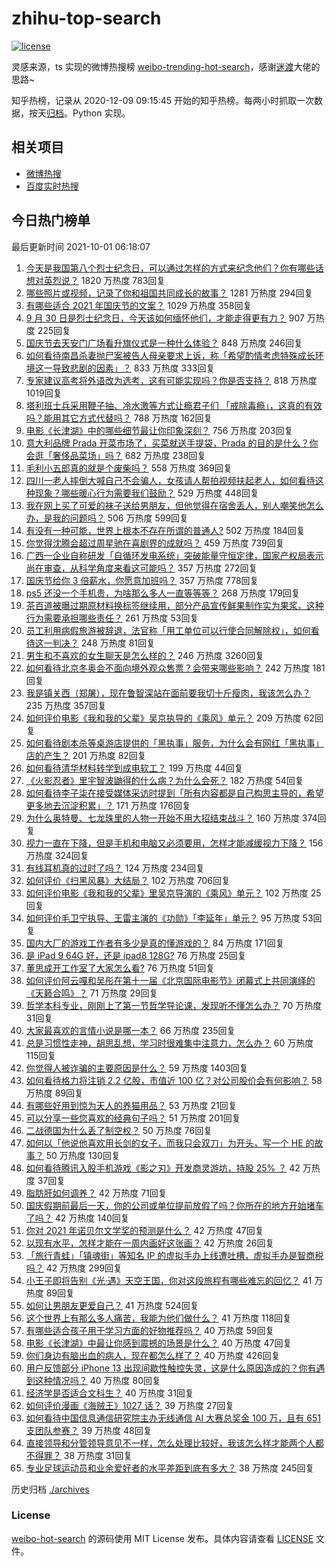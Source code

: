 # zhihu-top-search

[![license](https://img.shields.io/github/license/Arrackisarookie/zhihu-top-search)](https://github.com/Arrackisarookie/zhihu-top-search/blob/master/LICENSE)

灵感来源，ts 实现的微博热搜榜 [weibo-trending-hot-search](https://github.com/justjavac/weibo-trending-hot-search)，感谢[迷渡](https://github.com/justjavac)大佬的思路~

知乎热榜，记录从 2020-12-09 09:15:45 开始的知乎热榜。每两小时抓取一次数据，按天[归档](./archives)。Python 实现。

## 相关项目
+ [微博热搜](https://github.com/Arrackisarookie/weibo-hot-search)
+ [百度实时热搜](https://github.com/Arrackisarookie/baidu-hot-search)

## 今日热门榜单

<!-- Rank Begin -->

最后更新时间 2021-10-01 06:18:07

1. [今天是我国第八个烈士纪念日，可以通过怎样的方式来纪念他们？你有哪些话想对英烈说？](https://www.zhihu.com/question/489687295) 1820 万热度 783回复
1. [哪些照片或视频，记录了你和祖国共同成长的故事？](https://www.zhihu.com/question/489322223) 1281 万热度 294回复
1. [有哪些适合 2021 年国庆节的文案？](https://www.zhihu.com/question/488148060) 1029 万热度 358回复
1. [9 月 30 日是烈士纪念日，今天该如何缅怀他们，才能走得更有力？](https://www.zhihu.com/question/489785273) 907 万热度 225回复
1. [国庆节去天安门广场看升旗仪式是一种什么体验？](https://www.zhihu.com/question/485008530) 848 万热度 246回复
1. [如何看待南昌杀妻抛尸案被告人母亲要求上诉，称「希望酌情考虑特殊成长环境这一导致悲剧的因素」？](https://www.zhihu.com/question/489737108) 833 万热度 333回复
1. [专家建议高考将外语改为选考，这有可能实现吗？你是否支持？](https://www.zhihu.com/question/489879538) 818 万热度 1019回复
1. [塔利班士兵采用鞭子抽、冷水激等方式让瘾君子们 「戒除毒瘾」，这真的有效吗？能用其它方式代替吗？](https://www.zhihu.com/question/486968034) 788 万热度 162回复
1. [电影《长津湖》中的哪些细节最让你印象深刻？](https://www.zhihu.com/question/488769477) 756 万热度 203回复
1. [意大利品牌 Prada 开菜市场了，买菜就送手提袋，Prada 的目的是什么？你会逛「奢侈品菜场」吗？](https://www.zhihu.com/question/489581511) 682 万热度 238回复
1. [毛利小五郎真的就是个废柴吗？](https://www.zhihu.com/question/42032895) 558 万热度 369回复
1. [四川一老人摔倒大喊自己不会骗人，女孩请人帮拍视频扶起老人，如何看待这种现象？哪些暖心行为需要我们鼓励？](https://www.zhihu.com/question/489928397) 529 万热度 448回复
1. [我在网上买了可爱的袜子送给男朋友，但他觉得在宿舍丢人，别人嘲笑他怎么办，是我的问题吗？](https://www.zhihu.com/question/488483326) 506 万热度 599回复
1. [有没有一种可能，世界上根本不存在所谓的普通人?](https://www.zhihu.com/question/489491939) 502 万热度 184回复
1. [你觉得沈腾会超过周星驰在喜剧界的成就吗？](https://www.zhihu.com/question/287348181) 459 万热度 739回复
1. [广西一企业自称研发「自循环发电系统」突破能量守恒定律，国家产权局表示尚在审查，从科学角度来看这可能吗？](https://www.zhihu.com/question/489625867) 357 万热度 272回复
1. [国庆节给你 3 倍薪水，你愿意加班吗？](https://www.zhihu.com/question/489790299) 357 万热度 778回复
1. [ps5 还没一个手机贵，为啥那么多人一直等等等？](https://www.zhihu.com/question/489101451) 268 万热度 179回复
1. [茶百道被曝过期原材料换标签继续用，部分产品宣传鲜果制作实为果浆，这种行为需要承担哪些责任？](https://www.zhihu.com/question/489986309) 261 万热度 53回复
1. [员工利用病假旅游被辞退，法官称「用工单位可以行使合同解除权」，如何看待这一判决？](https://www.zhihu.com/question/489627268) 248 万热度 81回复
1. [男生和不喜欢的女生聊天是怎么样的？](https://www.zhihu.com/question/318572657) 246 万热度 3260回复
1. [如何看待北京冬奥会不面向境外观众售票？会带来哪些影响？](https://www.zhihu.com/question/489871445) 242 万热度 181回复
1. [我是镇关西（郑屠），现在鲁智深站在面前要我切十斤瘦肉，我该怎么办？](https://www.zhihu.com/question/439475315) 235 万热度 357回复
1. [如何评价电影《我和我的父辈》吴京执导的《乘风》单元？](https://www.zhihu.com/question/485922175) 209 万热度 62回复
1. [如何看待剧本杀等桌游店提供的「黑执事」服务，为什么会有网红「黑执事」店的产生？](https://www.zhihu.com/question/489309628) 201 万热度 82回复
1. [如何看待清华材料转学到成电软工？](https://www.zhihu.com/question/488158445) 199 万热度 44回复
1. [《火影忍者》里宇智波鼬得的什么病？为什么会死？](https://www.zhihu.com/question/39195307) 182 万热度 54回复
1. [如何看待李子柒在接受媒体采访时提到「所有内容都是自己构思主导的，希望更多地去沉淀积累」？](https://www.zhihu.com/question/489647744) 171 万热度 176回复
1. [为什么奥特曼、七龙珠里的人物一开始不用大招结束战斗？](https://www.zhihu.com/question/36837429) 160 万热度 374回复
1. [视力一直在下降，但是手机和电脑又必须要用，怎样才能减缓视力下降？](https://www.zhihu.com/question/29378502) 156 万热度 324回复
1. [有线耳机真的过时了吗？](https://www.zhihu.com/question/471036157) 124 万热度 234回复
1. [如何评价《扫黑风暴》大结局？](https://www.zhihu.com/question/481600735) 102 万热度 706回复
1. [如何评价电影《我和我的父辈》里吴京导演的《乘风》单元？](https://www.zhihu.com/question/489388221) 102 万热度 25回复
1. [如何评价毛卫宁执导、王雷主演的《功勋》「李延年」单元？](https://www.zhihu.com/question/489157069) 95 万热度 53回复
1. [国内大厂的游戏工作者有多少是真的懂游戏的？](https://www.zhihu.com/question/480072576) 84 万热度 171回复
1. [是 iPad 9 64G 好，还是 ipad8 128G?](https://www.zhihu.com/question/486925140) 76 万热度 25回复
1. [董思成开工作室了大家怎么看?](https://www.zhihu.com/question/489948070) 76 万热度 51回复
1. [如何评价阿云嘎和吴彤在第十一届《北京国际电影节》闭幕式上共同演绎的《天籁合鸣》？](https://www.zhihu.com/question/489816385) 71 万热度 29回复
1. [哲学本科专业，刚刚上了第一节哲学导论课，发现听不懂怎么办？](https://www.zhihu.com/question/489294128) 70 万热度 31回复
1. [大家最喜欢的言情小说是哪一本？](https://www.zhihu.com/question/382894147) 66 万热度 235回复
1. [总是习惯性走神，胡思乱想，学习时很难集中注意力，怎么办？](https://www.zhihu.com/question/33407382) 60 万热度 115回复
1. [你觉得人被诈骗的主要原因是什么？](https://www.zhihu.com/question/480464969) 59 万热度 1403回复
1. [如何看待格力将注销 2.2 亿股，市值近 100 亿？对公司股价会有何影响？](https://www.zhihu.com/question/489630833) 58 万热度 89回复
1. [有哪些好用到惊为天人的养猫用品？](https://www.zhihu.com/question/479299096) 53 万热度 21回复
1. [可以分享一些您喜欢的经典句子吗？](https://www.zhihu.com/question/479323778) 51 万热度 201回复
1. [二战德国为什么丢了制空权？](https://www.zhihu.com/question/373586694) 50 万热度 76回复
1. [如何以「他说他喜欢用长剑的女子，而我只会双刀」为开头，写一个 HE 的故事？](https://www.zhihu.com/question/472496087) 50 万热度 130回复
1. [如何看待腾讯入股手机游戏《影之刃》开发商灵游坊，持股 25% ？](https://www.zhihu.com/question/489859299) 42 万热度 37回复
1. [脂肪肝如何调养？](https://www.zhihu.com/question/20173125) 42 万热度 71回复
1. [国庆假期前最后一天，你的公司或单位提前放假了吗？你所在的地方开始堵车了吗？](https://www.zhihu.com/question/489948912) 42 万热度 140回复
1. [你对 2021 年诺贝尔文学奖的预测是什么？](https://www.zhihu.com/question/466889140) 42 万热度 47回复
1. [以现有水平，怎样才能在一周内画好这张画？](https://www.zhihu.com/question/489221349) 42 万热度 26回复
1. [「旅行青蛙」「镇魂街」等知名 IP 的虚拟手办上线遭吐槽，虚拟手办是智商税吗？](https://www.zhihu.com/question/489699128) 42 万热度 299回复
1. [小王子即将告别《光·遇》天空王国，你对这段旅程有哪些难忘的回忆？](https://www.zhihu.com/question/489791185) 41 万热度 89回复
1. [如何让男朋友更爱自己？](https://www.zhihu.com/question/21367156) 41 万热度 524回复
1. [这个世界上有那么多人痛苦，我能为他们做什么？](https://www.zhihu.com/question/475839376) 41 万热度 118回复
1. [有哪些适合孩子用于学习方面的好物推荐吗？](https://www.zhihu.com/question/489749574) 40 万热度 59回复
1. [电影《长津湖》中最让你感到震撼的场景是什么？](https://www.zhihu.com/question/488232553) 40 万热度 47回复
1. [你们身边有脑出血的病人，现在都怎么样了？](https://www.zhihu.com/question/276080415) 40 万热度 426回复
1. [用户反馈部分 iPhone 13 出现间歇性触控失灵，这是什么原因造成的？你有遇到这种情况吗？](https://www.zhihu.com/question/489920898) 40 万热度 80回复
1. [经济学是否适合文科生？](https://www.zhihu.com/question/267114033) 40 万热度 31回复
1. [如何评价漫画《海贼王》1027 话？](https://www.zhihu.com/question/489640452) 39 万热度 27回复
1. [如何看待中国信息通信研究院主办无线通信 AI 大赛总奖金 100 万，且有 651 支团队参赛？](https://www.zhihu.com/question/489591340) 39 万热度 48回复
1. [直接领导和分管领导意见不一样，怎么处理比较好，我该怎么样才能两个人都不得罪？](https://www.zhihu.com/question/484583632) 38 万热度 31回复
1. [专业足球运动员和业余爱好者的水平差距到底有多大？](https://www.zhihu.com/question/276734609) 38 万热度 245回复
<!-- Rank End -->

历史归档 [./archives](./archives)

### License

[weibo-hot-search](https://github.com/Arrackisarookie/zhihu-top-search) 的源码使用 MIT License 发布。具体内容请查看 [LICENSE](./LICENSE) 文件。
